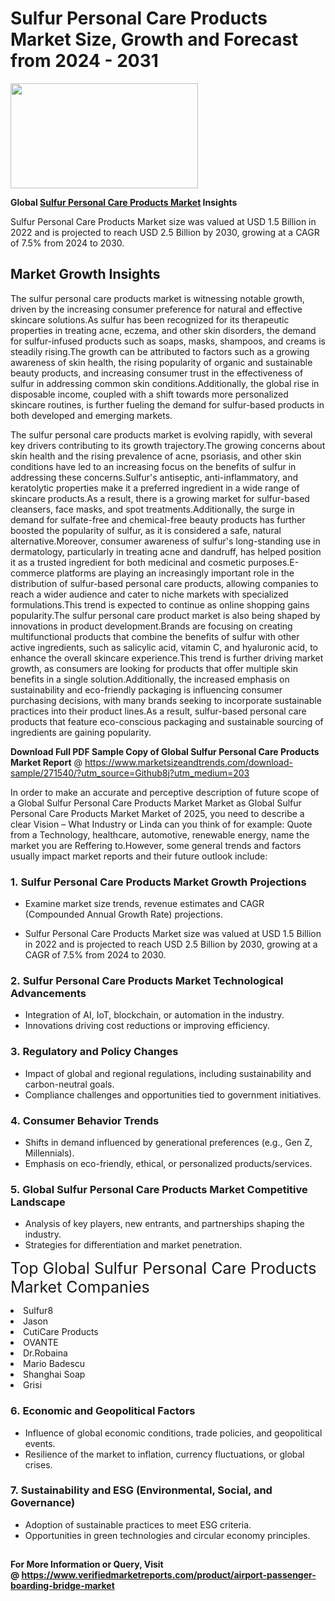 <H1>Sulfur Personal Care Products Market Size, Growth and Forecast from 2024 - 2031</H1><img class="aligncenter size-medium wp-image-584254" src="https://thirdeyenews.in/wp-content/uploads/2024/09/Global-Market-Research-300x168.jpeg" alt="" width="300" height="168" /><p><strong>Global&nbsp;<a href="https://www.marketsizeandtrends.com/download-sample/271540/?utm_source=Github8j?utm_medium=203">Sulfur Personal Care Products Market</a> Insights</strong></p><p>Sulfur Personal Care Products Market size was valued at USD 1.5 Billion in 2022 and is projected to reach USD 2.5 Billion by 2030, growing at a CAGR of 7.5% from 2024 to 2030.</p><p><h2>Market Growth Insights</h2> <p>The sulfur personal care products market is witnessing notable growth, driven by the increasing consumer preference for natural and effective skincare solutions.As sulfur has been recognized for its therapeutic properties in treating acne, eczema, and other skin disorders, the demand for sulfur-infused products such as soaps, masks, shampoos, and creams is steadily rising.The growth can be attributed to factors such as a growing awareness of skin health, the rising popularity of organic and sustainable beauty products, and increasing consumer trust in the effectiveness of sulfur in addressing common skin conditions.Additionally, the global rise in disposable income, coupled with a shift towards more personalized skincare routines, is further fueling the demand for sulfur-based products in both developed and emerging markets.</p> <p>The sulfur personal care products market is evolving rapidly, with several key drivers contributing to its growth trajectory.The growing concerns about skin health and the rising prevalence of acne, psoriasis, and other skin conditions have led to an increasing focus on the benefits of sulfur in addressing these concerns.Sulfur's antiseptic, anti-inflammatory, and keratolytic properties make it a preferred ingredient in a wide range of skincare products.As a result, there is a growing market for sulfur-based cleansers, face masks, and spot treatments.Additionally, the surge in demand for sulfate-free and chemical-free beauty products has further boosted the popularity of sulfur, as it is considered a safe, natural alternative.Moreover, consumer awareness of sulfur's long-standing use in dermatology, particularly in treating acne and dandruff, has helped position it as a trusted ingredient for both medicinal and cosmetic purposes.E-commerce platforms are playing an increasingly important role in the distribution of sulfur-based personal care products, allowing companies to reach a wider audience and cater to niche markets with specialized formulations.This trend is expected to continue as online shopping gains popularity.The sulfur personal care product market is also being shaped by innovations in product development.Brands are focusing on creating multifunctional products that combine the benefits of sulfur with other active ingredients, such as salicylic acid, vitamin C, and hyaluronic acid, to enhance the overall skincare experience.This trend is further driving market growth, as consumers are looking for products that offer multiple skin benefits in a single solution.Additionally, the increased emphasis on sustainability and eco-friendly packaging is influencing consumer purchasing decisions, with many brands seeking to incorporate sustainable practices into their product lines.As a result, sulfur-based personal care products that feature eco-conscious packaging and sustainable sourcing of ingredients are gaining popularity.<p><span class=""><strong>Download Full PDF Sample Copy of Global Sulfur Personal Care Products Market Report</strong> @ <a href="https://www.marketsizeandtrends.com/download-sample/271540/?utm_source=Github8j?utm_medium=203" target="_blank">https://www.marketsizeandtrends.com/download-sample/271540/?utm_source=Github8j?utm_medium=203</a></span></p><p>In order to make an accurate and perceptive description of future scope of a Global&nbsp;Sulfur Personal Care Products Market Market as Global&nbsp;Sulfur Personal Care Products Market Market of 2025, you need to describe a clear Vision &ndash; What Industry or Linda can you think of for example: Quote from a Technology, healthcare, automotive, renewable energy, name the market you are Reffering to.However, some general trends and factors usually impact market reports and their future outlook include:</p><h3>1.&nbsp;<strong>Sulfur Personal Care Products Market Growth Projections</strong></h3><ul><li>Examine market size trends, revenue estimates and CAGR (Compounded Annual Growth Rate) projections.</li><li><p>Sulfur Personal Care Products Market size was valued at USD 1.5 Billion in 2022 and is projected to reach USD 2.5 Billion by 2030, growing at a CAGR of 7.5% from 2024 to 2030.</p></li></ul><h3>2.&nbsp;<strong>Sulfur Personal Care Products Market Technological Advancements</strong></h3><ul><li>Integration of AI, IoT, blockchain, or automation in the industry.</li><li>Innovations driving cost reductions or improving efficiency.</li></ul><h3>3.&nbsp;<strong>Regulatory and Policy Changes</strong></h3><ul><li>Impact of global and regional regulations, including sustainability and carbon-neutral goals.</li><li>Compliance challenges and opportunities tied to government initiatives.</li></ul><h3>4.&nbsp;<strong>Consumer Behavior Trends</strong></h3><ul><li>Shifts in demand influenced by generational preferences (e.g., Gen Z, Millennials).</li><li>Emphasis on eco-friendly, ethical, or personalized products/services.</li></ul><h3>5.&nbsp;<strong>Global Sulfur Personal Care Products Market Competitive Landscape</strong></h3><ul><li>Analysis of key players, new entrants, and partnerships shaping the industry.</li><li>Strategies for differentiation and market penetration.</li></ul><p data-pm-slice="1 1 []"><span style="color: inherit; font-family: inherit; font-size: 25px;">Top Global Sulfur Personal Care Products Market Companies</span></p><div class="" data-test-id=""><p><li>Sulfur8</li><li> Jason</li><li> CutiCare Products</li><li> OVANTE</li><li> Dr.Robaina</li><li> Mario Badescu</li><li> Shanghai Soap</li><li> Grisi</li></p></div><h3>6.&nbsp;<strong>Economic and Geopolitical Factors</strong></h3><ul><li>Influence of global economic conditions, trade policies, and geopolitical events.</li><li>Resilience of the market to inflation, currency fluctuations, or global crises.</li></ul><h3>7.&nbsp;<strong>Sustainability and ESG (Environmental, Social, and Governance)</strong></h3><ul><li>Adoption of sustainable practices to meet ESG criteria.</li><li>Opportunities in green technologies and circular economy principles.</li></ul><h2><strong style="font-size: 14px;">For More Information or Query, Visit @&nbsp;</strong><a style="background-color: #ffffff; font-size: 14px;" href="https://www.marketsizeandtrends.com/report/sulfur-personal-care-products-market/" target="_blank">https://www.verifiedmarketreports.com/product/airport-passenger-boarding-bridge-market</a></h2>